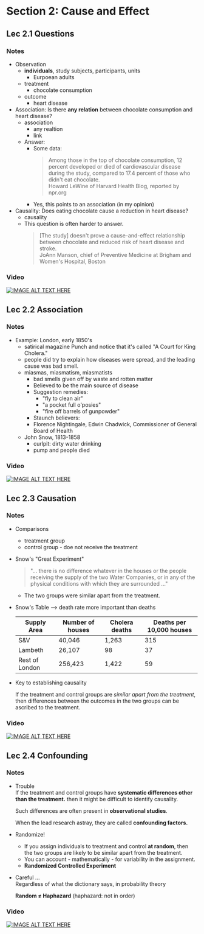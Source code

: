 # Section 2: Cause and Effect

## Lec 2.1 Questions

### Notes

+ Observation
    + __individuals__, study subjects, participants, units
        + Eurpoean adults
    + treatment
        + chocolate consumption
    + outcome
        + heart disease
+ Association: Is there __any relation__ between chocolate consumption and heart disease?
    + association
        + any realtion
        + link
    + Answer:
        + Some data: 
            > Among those in the top of chocolate consumption, 12 percent developed or died of cardiovascular disease during the study, compared to 17.4 percent of those who didn't eat chocolate.  
            > Howard LeWine of Harvard Health Blog, reported by npr.org
        + Yes, this points to an association (in my opinion)
+ Causality: Does eating chocolate cause a reduction in heart disease?
    + causality
    + This question is often harder to answer.
        > [The study] doesn't prove a cause-and-effect relationship between chocolate and reduced risk of heart disease and stroke.  
        > JoAnn Manson, chief of Preventive Medicine at Brigham and Women's Hospital, Boston

### Video

[![IMAGE ALT TEXT HERE](https://img.youtube.com/vi/YOUTUBE_VIDEO_ID_HERE/0.jpg)](https://youtu.be/mKT6tJTwwL0)

## Lec 2.2 Association

### Notes

+ Example: London, early 1850's
    + satirical magazine Punch and notice that it's called "A Court for King Cholera."
    + people did try to explain how diseases were spread, and the leading cause was bad smell.
    + miasmas, miasmatism, miasmatists
        + bad smells given off by waste and rotten matter
        + Believed to be the main source of disease
        + Suggestion remedies:
            + "fly to clean air"
            + "a pocket full o'posies"
            + "fire off barrels of gunpowder"
        + Staunch believers:
        + Florence Nightingale, Edwin Chadwick, Commissioner of General Board of Health
    + John Snow, 1813-1858
        + curlpit: dirty water drinking
        + pump and people died

### Video

[![IMAGE ALT TEXT HERE](https://img.youtube.com/vi/YOUTUBE_VIDEO_ID_HERE/0.jpg)](https://youtu.be/esDCoUrT0t8)

## Lec 2.3 Causation

### Notes

+ Comparisons
    + treatment group
    + control group - doe not receive the treatment

+ Snow's "Great Experiment"
    > "... there is no difference whatever in the houses or the people receiving the supply of the two Water Companies, or in any of the physical conditions with which they are surrounded ..."
    + The two groups were similar apart from the treatment.

+ Snow's Table --> death rate more important than deaths

    | Supply Area | Number of houses | Cholera deaths | Deaths per 10,000 houses |
    |-------------|------------------|----------------|--------------------------|
    | S&V | 40,046 | 1,263 | 315 |
    | Lambeth | 26,107 | 98 | 37 |
    | Rest of London | 256,423 | 1,422 | 59 |

+ Key to establishing causality

    If the treatment and control groups are _similar apart from the treatment_, then differences between the outcomes in the two groups can be ascribed to the treatment.

### Video

[![IMAGE ALT TEXT HERE](https://img.youtube.com/vi/YOUTUBE_VIDEO_ID_HERE/0.jpg)](https://youtu.be/Vu23eyOBrnE)

## Lec 2.4 Confounding

### Notes

+ Trouble  
    If the treatment and control groups have __systematic differences other than the treatment.__ then it might be difficult to identify causality.

    Such differences are often present in __observational studies__.

    When the lead research astray, they are called __confounding factors.__

+ Randomize!
    + If you assign individuals to treatment and control __at random__, then the two groups are likely to be similar apart from the treatment.
    + You can account - mathematically - for variability in the assignment.
    + __Randomized Controlled Experiment__

+ Careful ...  
    Regardless of what the dictionary says, in probability theory

    __Random $\neq$ Haphazard__ (haphazard: not in order)

### Video

[![IMAGE ALT TEXT HERE](https://img.youtube.com/vi/YOUTUBE_VIDEO_ID_HERE/0.jpg)](https://youtu.be/zQKuNDEkKTM)
